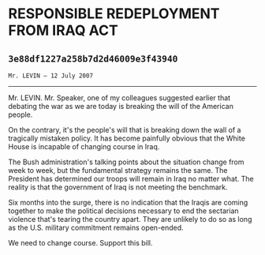 # RESPONSIBLE REDEPLOYMENT FROM IRAQ ACT
## `3e88df1227a258b7d2d46009e3f43940`
`Mr. LEVIN — 12 July 2007`

---


Mr. LEVIN. Mr. Speaker, one of my colleagues suggested earlier that 
debating the war as we are today is breaking the will of the American 
people.

On the contrary, it's the people's will that is breaking down the 
wall of a tragically mistaken policy. It has become painfully obvious 
that the White House is incapable of changing course in Iraq.

The Bush administration's talking points about the situation change 
from week to week, but the fundamental strategy remains the same. The 
President has determined our troops will remain in Iraq no matter what. 
The reality is that the government of Iraq is not meeting the 
benchmark.

Six months into the surge, there is no indication that the Iraqis are 
coming together to make the political decisions necessary to end the 
sectarian violence that's tearing the country apart. They are unlikely 
to do so as long as the U.S. military commitment remains open-ended.

We need to change course. Support this bill.